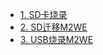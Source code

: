 

* [1. SD卡烧录](/board/fly_pi/mirror/FLY_π_mirror.md)
* [2. SD迁移M2WE](/board/fly_pi/mirror/m2we.md)
* [3. USB烧录M2WE](/board/fly_pi/mirror/FLY_π_M2WE)

  

